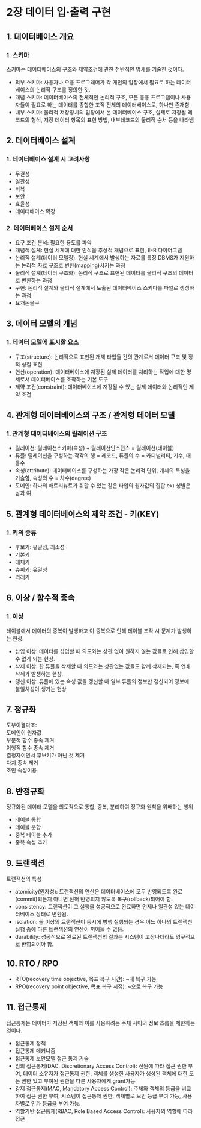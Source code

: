 # 2장 데이터 입·출력 구현
## 1. 데이터베이스 개요
### 1. 스키마
스키마는 데이터베이스의 구조와 제약조건에 관한 전반적인 명세를 기술한 것이다.
* 외부 스키마: 사용자나 으용 프로그래머가 각 개인의 입장에서 필요로 하는 데이터베이스의 논리적 구조를 정의한 것.
* 개념 스키마: 데이터베이스의 전체적인 논리적 구조, 모든 응용 프로그램이나 사용자들이 필요로 하는 데이터를 종합한 조직 전체의 데이터베이스로, 하나만 존재함
* 내부 스키마: 물리적 저장장치의 입장에서 본 데이터베이스 구조, 실제로 저장될 레코드의 형식, 저장 데이터 항목의 표현 방법, 내부레코드의 물리적 순서 등을 나타냄

## 2. 데이터베이스 설계
### 1. 데이터베이스 설계 시 고려사항
* 무결성
* 일관성
* 회복
* 보안
* 효율성
* 데이터베이스 확장
### 2. 데이터베이스 설계 순서
* 요구 조건 분석: 필요한 용도를 파악
* 개념적 설계: 현실 세계에 대한 인식을 추상적 개념으로 표현, E-R 다이어그램
* 논리적 설계(데이터 모델링): 현실 세계에서 발생하는 자료를 특정 DBMS가 지원하는 논리적 자료 구조로 변환(mapping)시키는 과정
* 물리적 설계(데이터 구조화): 논리적 구조로 표현된 데이터를 물리적 구조의 데이터로 변환하는 과정
* 구현: 논리적 설계와 물리적 설계에서 도출된 데이터베이스 스키마를 파일로 생성하는 과정
* 요개논물구
## 3. 데이터 모델의 개념
### 1. 데이터 모델에 표시할 요소
* 구조(structure): 논리적으로 표현된 개체 타입들 간의 관계로서 데이터 구축 및 정적 성질 표현
* 연산(operation): 데이터베이스에 저장된 실제 데이터를 처리하는 작업에 대한 명세로서 데이터베이스를 조작하는 기본 도구
* 제약 조건(constraint): 데이터베이스에 저장될 수 있는 실제 데이터와 논리적인 제약 조건
## 4. 관계형 데이터베이스의 구조 / 관계형 데이터 모델
### 1. 관계형 데이터베이스의 릴레이션 구조
* 릴레이션: 릴레이션스키마(속성) + 릴레이션인스턴스 = 릴레이션(테이블)
* 튜플: 릴레이션을 구성하는 각각의 행 = 레코드, 튜플의 수 = 카디널리티, 기수, 대응수
* 속성(attribute): 데이터베이스를 구성하는 가장 작은 논리적 단위, 개체의 특성을 기술함, 속성의 수 = 차수(degree)
* 도메인: 하나의 애트리뷰트가 취할 수 있는 같은 타입의 원자값의 집합 ex) 성별은 남과 여
## 5. 관계형 데이터베이스의 제약 조건 - 키(KEY)
### 1. 키의 종류
* 후보키: 유일성, 최소성
* 기본키
* 대체키
* 슈퍼키: 유일성
* 외래키
## 6. 이상 / 함수적 종속
### 1. 이상
테이블에서 데이터의 중복이 발생하고 이 중복으로 인해 테이블 조작 시 문제가 발생하는 현상.
* 삽입 이상: 데이터를 삽입할 때 의도와는 상관 없이 원하지 않는 값들로 인해 삽입할 수 없게 되는 현상.
* 삭제 이상: 한 튜플을 삭제할 때 의도와는 상관없는 값들도 함께 삭제되는, 즉 연쇄 삭제가 발생하는 현상.
* 갱신 이상: 튜플에 있는 속성 값을 갱신할 때 일부 튜플의 정보만 갱신되어 정보에 불일치성이 생기는 현상
## 7. 정규화
도부이결다조:  
도메인이 원자값  
부분적 함수 종속 제거  
이행적 함수 종속 제거  
결정자이면서 후보키가 아닌 것 제거  
다치 종속 제거  
조인 속성이용  
## 8. 반정규화
정규화된 데이터 모델을 의도적으로 통합, 중복, 분리하여 정규화 원칙을 위배하는 행위
* 테이블 통합
* 테이블 분합
* 중복 테이블 추가
* 중복 속성 추가
## 9. 트랜잭션
트랜잭션의 특성
* atomicity(원자성): 트랜잭션의 연산은 데이터베이스에 모두 반영되도록 완료(commit)되든지 아니면 전혀 반영되지 않도록 복구(rollback)되어야 함.
* consistency: 트랜잭션이 그 실행을 성공적으로 완료하면 언제나 일관성 있는 데이터베이스 상태로 변환됨.
* isolation: 둘 이상의 트랜잭션이 동시에 병행 실행되는 경우 어느 하나의 트랜잭션 실행 중에 다른 트랜잭션의 연산이 끼어들 수 없음.
* durability: 성공적으로 완료된 트랜잭션의 결과는 시스템이 고장나더라도 영구적으로 반영되어야 함.
## 10. RTO / RPO
* RTO(recovery time objective, 목표 복구 시간): ~내 복구 가능
* RPO(recovery point objective, 목표 복구 시점): ~으로 복구 가능
## 11. 접근통제
접근통제는 데이터가 저장된 객체와 이를 사용하려는 주체 사이의 정보 흐름을 제한하는 것이다.
* 접근통제 정책
* 접근통제 메커니즘
* 접근통제 보안모델
접근 통제 기술
* 임의 접근통제(DAC, Discretionary Access Control): 신원에 따라 접근 권한 부여, 데이터 소유자가 접근통제 권한, 객체를 생성한 사용자가 생성된 객체에 대한 모든 권한 있고 부여된 권한을 다른 사용자에게 grant가능
* 강제 접근통제(MAC, Mandatory Access Control): 주체와 객체의 등급을 비교하여 접근 권한 부여, 시스템이 접근통제 권한, 객체별로 보안 등급 부여 가능, 사용자별로 인가 등급을 부여 가능.
* 역할기반 접근통제(RBAC, Role Based Access Control): 사용자의 역할에 따라 접근




